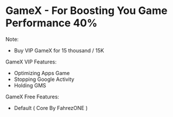 # GameX - For Boosting You Game Performance 40%

Note:
- Buy VIP GameX for 15 thousand / 15K

GameX VIP Features:
- Optimizing Apps Game
- Stopping Google Activity
- Holding GMS

GameX Free Features:
- Default ( Core By FahrezONE )
